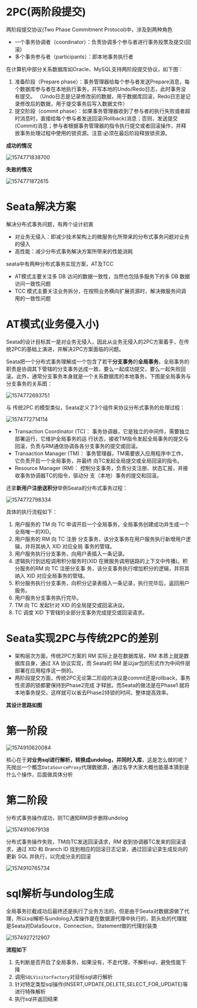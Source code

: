 # 2PC(两阶段提交)

两阶段提交协议(Two Phase Commitment Protocol)中，涉及到两种角色

- 一个事务协调者（coordinator）：负责协调多个参与者进行事务投票及提交(回滚)
- 多个事务参与者（participants）：即本地事务执行者

在计算机中部分关系数据库如Oracle、MySQL支持两阶段提交协议，如下图：

1. 准备阶段（Prepare phase）：事务管理器给每个参与者发送Prepare消息，每个数据库参与者在本地执行事务，并写本地的Undo/Redo日志，此时事务没有提交。
   （Undo日志是记录修改前的数据，用于数据库回滚，Redo日志是记录修改后的数据，用于提交事务后写入数据文件）
2. 提交阶段（commit phase）：如果事务管理器收到了参与者的执行失败或者超时消息时，直接给每个参与者发送回滚(Rollback)消息；否则，发送提交(Commit)消息；参与者根据事务管理器的指令执行提交或者回滚操作，并释放事务处理过程中使用的锁资源。注意:必须在最后阶段释放锁资源。

**成功的情况** 

![1574771838700](assets/1574771838700.png)

**失败的情况**

![1574771872615](assets/1574771872615.png)

# Seata解决方案

解决分布式事务问题，有两个设计初衷

- 对业务无侵入：即减少技术架构上的微服务化所带来的分布式事务问题对业务的侵入
- 高性能：减少分布式事务解决方案所带来的性能消耗

seata中有两种分布式事务实现方案，AT及TCC

- AT模式主要关注多 DB 访问的数据一致性，当然也包括多服务下的多 DB 数据访问一致性问题
- TCC 模式主要关注业务拆分，在按照业务横向扩展资源时，解决微服务间调用的一致性问题

# AT模式(业务侵入小)

 Seata的设计目标其一是对业务无侵入，因此从业务无侵入的2PC方案着手，在传统2PC的基础上演进，并解决2PC方案面临的问题。

Seata把一个分布式事务理解成一个包含了若干**分支事务**的**全局事务**。全局事务的职责是协调其下管辖的分支事务达成一致，要么一起成功提交，要么一起失败回滚。此外，通常分支事务本身就是一个关系数据库的本地事务，下图是全局事务与分支事务的关系图：

![1574772693751](assets/1574772693751.png)

与 传统2PC 的模型类似，Seata定义了3个组件来协议分布式事务的处理过程：

![1574772714114](assets/1574772714114.png)

- Transaction Coordinator (TC)： 事务协调器，它是独立的中间件，需要独立部署运行，它维护全局事务的运
  行状态，接收TM指令发起全局事务的提交与回滚，负责与RM通信协调各各分支事务的提交或回滚。
- Transaction Manager (TM)： 事务管理器，TM需要嵌入应用程序中工作，它负责开启一个全局事务，并最终
  向TC发起全局提交或全局回滚的指令。
- Resource Manager (RM)： 控制分支事务，负责分支注册、状态汇报，并接收事务协调器TC的指令，驱动分
  支（本地）事务的提交和回滚。

还拿**新用户注册送积分**举例Seata的分布式事务过程：

![1574772798334](assets/1574772798334.png)

具体的执行流程如下：
1. 用户服务的 TM 向 TC 申请开启一个全局事务，全局事务创建成功并生成一个全局唯一的XID。
2. 用户服务的 RM 向 TC 注册 分支事务，该分支事务在用户服务执行新增用户逻辑，并将其纳入 XID 对应全局
    事务的管辖。
3. 用户服务执行分支事务，向用户表插入一条记录。
4. 逻辑执行到远程调用积分服务时(XID 在微服务调用链路的上下文中传播)。积分服务的RM 向 TC 注册分支事
    务，该分支事务执行增加积分的逻辑，并将其纳入 XID 对应全局事务的管辖。
5. 积分服务执行分支事务，向积分记录表插入一条记录，执行完毕后，返回用户服务。
6. 用户服务分支事务执行完毕。
7. TM 向 TC 发起针对 XID 的全局提交或回滚决议。
8. TC 调度 XID 下管辖的全部分支事务完成提交或回滚请求。

# Seata实现2PC与传统2PC的差别

- 架构层次方面，传统2PC方案的 RM 实际上是在数据库层，RM 本质上就是数据库自身，通过 XA 协议实现，而
  Seata的 RM 是以jar包的形式作为中间件层部署在应用程序这一侧的。
- 两阶段提交方面，传统2PC无论第二阶段的决议是commit还是rollback，事务性资源的锁都要保持到Phase2完成
  才释放。而Seata的做法是在Phase1 就将本地事务提交，这样就可以省去Phase2持锁的时间，整体提高效率。

**其设计思路如图**

# 第一阶段

![1574910620084](assets/1574910620084.png)

核心在于**对业务sql进行解析，转换成undolog，并同时入库**，这是怎么做的呢？先抛出一个概念`DataSourceProxy`代理数据源，通过名字大家大概也能基本猜到是什么个操作，后面做具体分析

# 第二阶段

分布式事务操作成功，则TC通知RM异步删除undolog

![1574910679138](assets/1574910679138.png)

分布式事务操作失败，TM向TC发送回滚请求，RM 收到协调器TC发来的回滚请求，通过 XID 和 Branch ID 找到相应的回滚日志记录，通过回滚记录生成反向的更新 SQL 并执行，以完成分支的回滚

![1574910765734](assets/1574910765734.png)



# sql解析与undolog生成

全局事务拦截成功后最终还是执行了业务方法的，但是由于Seata对数据源做了代理，所以sql解析与undolog入库操作是在数据源代理中执行的，箭头处的代理就是Seata对DataSource，Connection，Statement做的代理封装类

![1574927212907](assets/1574927212907.png)

**流程如下**

1. 先判断是否开启了全局事务，如果没有，不走代理，不解析sql，避免性能下降
2. 调用`SQLVisitorFactory`对目标sql进行解析
3. 针对特定类型sql操作(INSERT,UPDATE,DELETE,SELECT_FOR_UPDATE)等进行特殊解析
4. 执行sql并返回结果











